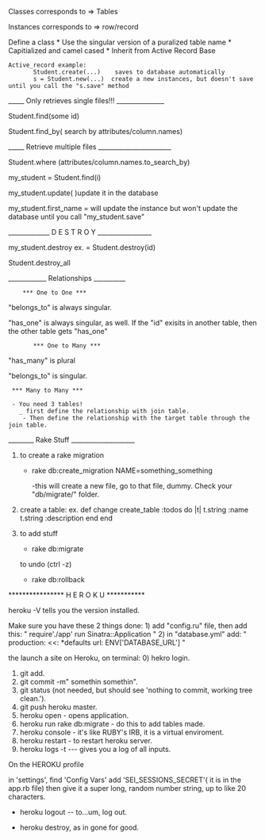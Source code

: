 Classes corresponds to =>  Tables

Instances corresponds to => row/record

Define a class
    *  Use the singular version of a puralized table name
    *  Capitialized and camel cased
    *  Inherit from Active Record Base


    Active_record example:
           Student.create(...)    saves to database automatically
           s = Student.new(...)  create a new instances, but doesn't save until you call the "s.save" method

   
_____  Only retrieves single files!!! _______________

   Student.find(some id)

   Student.find_by( search by attributes/column.names)


_____    Retrieve multiple files _______________________

   Student.where (attributes/column.names.to_search_by)


   my_student = Student.find(i)



   my_student.update(  )update it in the database

   my_student.first_name = will update the instance but won't update the database until you call "my_student.save"


_____________ D E S T R O Y _________________

   my_student.destroy  ex. = Student.destroy(id)

   Student.destroy_all

   ____________ Relationships  __________

        *** One to One ***
"belongs_to" is always singular.

"has_one"  is always singular, as well.  If the "id" exisits in another table, then the other table gets "has_one" 


           *** One to Many ***
"has_many" is plural

"belongs_to"  is singular.

     *** Many to Many ***

     - You need 3 tables!
       _ first define the relationship with join table.
        - Then define the relationship with the target table through the join table.


________  Rake Stuff ____________________

1) to create a rake migration
     - rake db:create_migration NAME=something_something

          -this will create a new file, go to that file, dummy.  Check your "db/migrate/" folder.

2)   create a table:
            ex.
                def change
                  create_table :todos do |t|
                    t.string :name
                    t.string :description
                  end
                end



 3) to add stuff
     - rake db:migrate

    to undo (ctrl -z)
     - rake db:rollback


****************    H E R O K U     ***********

   heroku -V  tells you the version installed.


   Make sure you have these 2 things done:
     1) add "config.ru" file, then add this:
         "
         require'./app'
         run Sinatra::Application
         "
      2) in "database.yml" add:
      "
                production:
                <<: *defaults
                url: ENV['DATABASE_URL']
      "


 the launch a site on Heroku, on terminal:
   0) hekro login.
   1) git add.
   2) git commit -m" somethin somethin".
   3) git status (not needed, but should see 'nothing to commit, working tree clean.').
   4) git push heroku master.
   5) heroku open - opens application.
   6) heroku run rake db:migrate - do this to add tables made.
   7) heroku console  - it's like RUBY's IRB, it is a virtual enviroment.
   8) heroku restart - to restart heroku server.
   9) heroku logs -t   --- gives you a log of all inputs.


On the HEROKU profile  
  
   in 'settings', find 'Config Vars'
      add 'SEI_SESSIONS_SECRET'( it is in the app.rb file)
        then give it a super long, random number string, up to like 20 characters.

  - heroku logout --  to...um, log out.

  - heroku destroy,  as in gone for good.

















